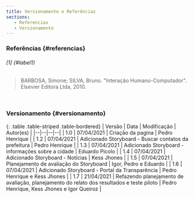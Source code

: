```yaml
---
title: Versionamento e Referências
sections:
   - Referencias
   - Versionamento
---
```


### Referências {#referencias}
###### [1] {#label1}
> BARBOSA, Simone; SILVA, Bruno. "Interação Humano-Computador". Elsevier Editora Ltda, 2010.
<br>

### Versionamento {#versionamento}
<div class="table-responsive">

{: .table .table-striped .table-bordered}
| Versão | Data | Modificação | Autor(es) |
|--|--|--|--|
| 1.0 | 07/04/2021 | Criação da pagina | Pedro Henrique |
| 1.2 | 07/04/2021 | Adicionado Storyboard - Buscar contatos da prefeitura | Pedro Henrique |
| 1.3 | 07/04/2021 | Adicionado Storyboard - informações sobre a cidade | Eduardo Picolo |
| 1.4 | 07/04/2021 | Adicionado Storyboard - Notícias | Kess Jhones |
| 1.5 | 07/04/2021 | Planejamento de avaliação do Storyboard | Igor, Pedro e Eduardo |
| 1.6 | 07/04/2021 | Adicionado Storyboard - Portal da Transparência | Pedro Henrique e Kess Jhones |
| 1.7 | 21/04/2021 | Refazendo planejamento de avaliação, planejamento do relato dos resultados e teste piloto | Pedro Henrique, Kess Jhones e Igor Queiroz |

</div>
